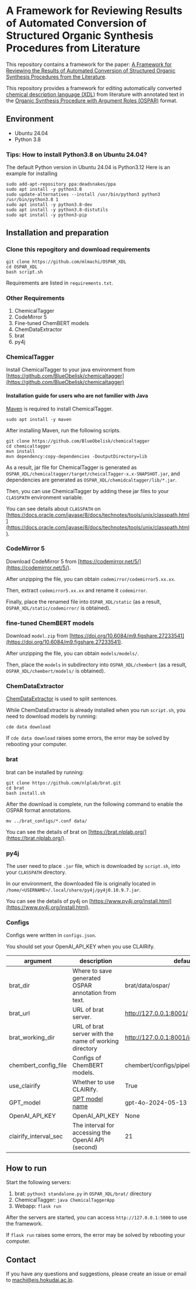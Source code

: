 # A Framework for Reviewing Results of Automated Conversion of Structured Organic Synthesis Procedures from Literature

This repository contains a framework for the paper: [A Framework for Reviewing the Results of Automated Conversion of Structured Organic Synthesis Procedures from the Literature]().

This repository provides a framework for editing automatically converted [chemical description language (XDL)](https://croningroup.gitlab.io/chemputer/xdl/standard/index.html) from literature with annotated text in the [Organic Synthesis Procedure with Argument Roles (OSPAR)](https://pubs.acs.org/doi/10.1021/acs.jcim.3c01449) format.


## Environment
- Ubuntu 24.04
- Python 3.8

### Tips: How to install Python3.8 on Ubuntu 24.04?
The default Python version in Ubuntu 24.04 is Python3.12
Here is an example for installing 

```
sudo add-apt-repository ppa:deadsnakes/ppa
sudo apt install -y python3.8
sudo update-alternatives --install /usr/bin/python3 python3 /usr/bin/python3.8 1
sudo apt install -y python3.8-dev
sudo apt install -y python3.8-distutils
sudo apt install -y python3-pip
```


## Installation and preparation

### Clone this repogitory and download requirements
```
git clone https://github.com/mlmachi/OSPAR_XDL
cd OSPAR_XDL
bash script.sh
```

Requirements are listed in `requirements.txt`.

### Other Requirements
1. ChemicalTagger
2. CodeMirror 5
3. Fine-tuned ChemBERT models
4. ChemDataExtractor
5. brat
6. py4j

### ChemicalTagger
Install ChemicalTagger to your java environment from [https://github.com/BlueObelisk/chemicaltagger](https://github.com/BlueObelisk/chemicaltagger)

#### Installation guide for users who are not familier with Java
[Maven](https://maven.apache.org/) is required to install ChemicalTagger.
```
sudo apt install -y maven
```

After installing Maven, run the following scripts.
```
git clone https://github.com/BlueObelisk/chemicaltagger
cd chemicaltagger
mvn install
mvn dependency:copy-dependencies -DoutputDirectory=lib
```

As a result, jar file for ChemicalTagger is generated as `OSPAR_XDL/chemicaltagger/target/cheicalTagger-x.x-SNAPSHOT.jar`, and dependencies are generated as `OSPAR_XDL/chemidcaltagger/lib/*.jar`.

Then, you can use ChemicalTagger by adding these jar files to your `CLASSPATH` environment variable.

You can see details about `CLASSPATH` on [https://docs.oracle.com/javase/8/docs/technotes/tools/unix/classpath.html](https://docs.oracle.com/javase/8/docs/technotes/tools/unix/classpath.html).


### CodeMirror 5
Download CodeMirror 5 from [https://codemirror.net/5/](https://codemirror.net/5/).

After unzipping the file, you can obtain `codemirror/codemirror5.xx.xx`.

Then, extract `codemirror5.xx.xx` and rename it `codemirror`.

Finally, place the renamed file into `OSPAR_XDL/static` (as a result, `OSPAR_XDL/static/codemirror/` is obtained).

### fine-tuned ChemBERT models
Download `model.zip` from [https://doi.org/10.6084/m9.figshare.27233541](https://doi.org/10.6084/m9.figshare.27233541).

After unzipping the file, you can obtain `models/models/`.

Then, place the `models` in subdirectory into `OSPAR_XDL/chembert` (as a result, `OSPAR_XDL/chembert/models/` is obtained).


### ChemDataExtractor
[ChemDataExtractor](http://chemdataextractor.org/) is used to split sentences.

While ChemDataExtractor is already installed when you run `script.sh`, you need to download models by running: 
```
cde data download
```

If `cde data download` raises some errors, the error may be solved by rebooting your computer.


### brat
brat can be installed by running:
```
git clone https://github.com/nlplab/brat.git
cd brat
bash install.sh
```

After the download is complete, run the following command to enable the OSPAR format annotations.

```
mv ../brat_configs/*.conf data/
```

You can see the details of brat on [https://brat.nlplab.org/](https://brat.nlplab.org/).


### py4j
The user need to place `.jar` file, which is downloaded by `script.sh`, into your `CLASSPATH` directory.

In our environment, the downloaded file is originally located in `/home/<USERNAME>/.local/share/py4j/py4j0.10.9.7.jar`.

You can see the details of py4j on [https://www.py4j.org/install.html](https://www.py4j.org/install.html).


### Configs
Configs were written in `configs.json`.

You should set your OpenAI_API_KEY when you use CLAIRify.

| argument | description | default |
| ---- | ---- | ---- |
| brat_dir | Where to save generated OSPAR annotation from text. | brat/data/ospar/ |
| brat_url | URL of brat server. | http://127.0.0.1:8001/ |
| brat_working_dir | URL of brat server with the name of working directory | http://127.0.0.1:8001/index.xhtml#/ospar/ |
| chembert_config_file | Configs of ChemBERT models. | chembert/configs/pipeline.json |
| use_clairify | Whether to use CLAIRify. | True |
| GPT_model | [GPT model name](https://platform.openai.com/docs/models) | gpt-4o-2024-05-13  |
| OpenAI_API_KEY | OpenAI_API_KEY | None |
| clairify_interval_sec | The interval for accessing the OpenAI API (second) | 21 |


## How to run
Start the following servers:
1. brat: `python3 standalone.py` in `OSPAR_XDL/brat/` directory
2. ChemicalTagger: `java ChemicalTaggerApp`
3. Webapp: `flask run`

After the servers are started, you can access `http://127.0.0.1:5000` to use the framework.

If `flask run` raises some errors, the error may be solved by rebooting your computer.


## Contact
If you have any questions and suggestions, please create an issue or email to [machi@eis.hokudai.ac.jp](mailto:machi@eis.hokudai.ac.jp).
